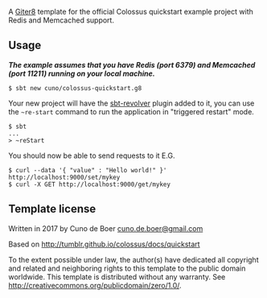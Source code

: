 A [Giter8][g8] template for the official Colossus quickstart example project with Redis and Memcached support.

Usage
-
***The example assumes that you have Redis (port 6379) and Memcached (port 11211) running on your local machine.***

	$ sbt new cuno/colossus-quickstart.g8

Your new project will have the [sbt-revolver](https://github.com/spray/sbt-revolver)  plugin added to it, you can use the `~re-start` command to run the application in "triggered restart" mode.

	$ sbt
	...
	> ~reStart
You should now be able to send requests to it E.G.

	$ curl --data '{ "value" : "Hello world!" }' http://localhost:9000/set/mykey
	$ curl -X GET http://localhost:9000/get/mykey

Template license
-
Written in 2017 by Cuno de Boer cuno.de.boer@gmail.com

Based on http://tumblr.github.io/colossus/docs/quickstart

To the extent possible under law, the author(s) have dedicated all copyright and related
and neighboring rights to this template to the public domain worldwide.
This template is distributed without any warranty. See <http://creativecommons.org/publicdomain/zero/1.0/>.

[g8]: http://www.foundweekends.org/giter8/
